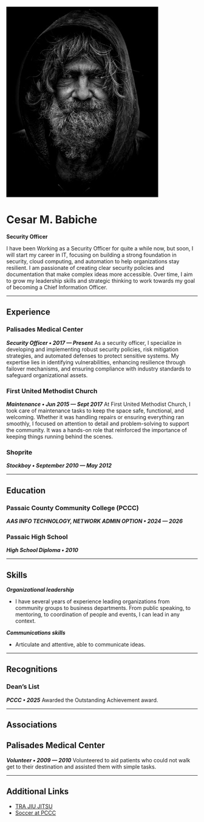 ![Image1](1i1.jpg)<br>
# Cesar M. Babiche

**Security Officer**

I have been Working as a Security Officer for quite a while now, but soon, I will start my career in IT, focusing on building a strong foundation in security, cloud computing, and automation to help organizations stay  resilient. I am passionate of creating clear security policies and documentation that make complex ideas more accessible. Over time, I aim to grow my leadership skills and strategic thinking to work towards my goal of becoming a Chief Information Officer.

<hr>

## Experience
### Palisades Medical Center
***Security Officer • 2017 — Present***
As a security officer, I specialize in developing and implementing robust security policies, risk mitigation strategies, and automated defenses to protect sensitive systems. My expertise lies in identifying vulnerabilities, enhancing resilience through failover mechanisms, and ensuring compliance with industry standards to safeguard organizational assets.
 
### First United Methodist Church
***Maintenance • Jun 2015 — Sept 2017***
At First United Methodist Church, I took care of maintenance tasks to keep the space safe, functional, and welcoming. Whether it was handling repairs or ensuring everything ran smoothly, I focused on attention to detail and problem-solving to support the community. It was a hands-on role that reinforced the importance of keeping things running behind the scenes.
 
### Shoprite
***Stockboy • September 2010 — May 2012***

<hr>

## Education
### Passaic County Community College (PCCC)
***AAS INFO TECHNOLOGY, NETWORK ADMIN OPTION • 2024 — 2026***
 
### Passaic High School
***High School Diploma • 2010***
 
<hr>
 
 
## Skills
***Organizational leadership***
* I have several years of experience leading organizations from community groups to business departments. From public speaking, to mentoring, to coordination of people and events, I can lead in any context.
 
***Communications skills***
* Articulate and attentive, able to communicate ideas.
 
<hr>
 
## Recognitions
### Dean’s List
***PCCC • 2025***
Awarded the Outstanding Achievement award.
 
<hr>
 
## Associations
## Palisades Medical Center
***Volunteer • 2009 — 2010***
Volunteered to aid patients who could not walk get to their destination and assisted them with simple tasks.
 
<hr>
 
## Additional Links
* [TRA JIU JITSU](https://www.trajiujitsu.com/)
* [Soccer at PCCC](https://pccc.edu/student-life/athletics/)